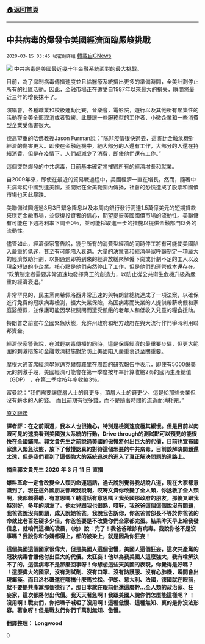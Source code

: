 ###  [:house:返回首頁](https://github.com/ourhimalayas/txt)
---

## 中共病毒的爆發令美國經濟面臨嚴峻挑戰
`2020-03-15 03:45 秘密翻译组` [轉載自GNews](https://gnews.org/zh-hant/141618/)

![](https://s3-ap-northeast-1.amazonaws.com/news.guo.offload.media/wp-content/uploads/2020/03/15034124/2-41.jpg)
中共病毒是美國最近幾十年金融系統面對的最大挑戰。

目前，為了抑制病毒傳播速度並且給醫療系統擠出更多的準備時間，全美計劃停止所有的社區活動。因此，金融市場正在遭受自1987年以來最大的損失，瞬間將最近三年的增長抹平了。

演唱會，各種職業和校級運動比賽，音樂會，電影院，遊行以及其他所有聚集性的活動在全美全部取消或者暫緩。此舉讓一些服務型的工作者，小微企業和一些消費型企業受傷害很大。

德高望重的哈佛教授Jason Furman說：“除非疫情很快過去，這將比金融危機對經濟的傷害更大。即使在金融危機中，絕大部分的人還有工作，大部分的人還在持續消費，但是在疫情下，人們都減少了消費，即使他們還有工作。”

這個突然爆發的中共病毒，目前基本確定將摧毀所有的經濟增長和就業。

自2009年來，即使在最近的貿易戰過程中，美國經濟一直在增長。然而，隨著中共病毒從中國到達美國，並開始在全美範圍內傳播，社會的恐慌造成了股票和國債市場也因此暴跌。

美聯儲試圖通過3月3日緊急降息以及本周向銀行發行高達1.5萬億美元的短期貸款來穩定金融市場，並恢復投資者的信心，期望提振美國國債市場的流動性。美聯儲有可能在下週將利率下調至0％，並可能採取進一步的措施以提供金融部門以外的流動性。

儘管如此，經濟學家警告說，幾乎所有的消費型經濟的同時停工將有可能使美國陷入嚴重的低迷，甚至有可能陷入衰退。大量的決策者和經濟學家呼籲制定一項龐大的經濟救助計劃，以期通過即將到來的經濟放緩來解僱下崗或計劃不足的工人以及現金短缺的小企業。核心點是他們突然停止了工作，但是他們的運營成本還存在。 “政策制定者需要非常迅速地發揮真正的創造力，以防止從公共衛生危機升級為嚴重的經濟衰退。”

非常罕見的，民主黨南希佩洛西非常迅速的與特朗普總統達成了一項法案，以確保進行免費的冠狀病毒檢測，擴大失業保險，為因病毒而失業的人提供帶薪病假和家庭醫療假，並保護可能因學校關閉而遭受飢餓的老年人和低收入兒童的糧食援助。

特朗普之前宣布全國緊急狀態，允許州政府和地方政府在與大流行作鬥爭時利用聯邦資金。

經濟學家警告說，在減輕病毒傳播的同時，這是保護經濟的最重要步驟，但更大範圍的刺激措施和金融救濟措施對於防止美國陷入嚴重衰退至關重要。

摩根大通首席經濟學家邁克爾費羅里在周四的研究報告中表示，即使有5000億美元的刺激手段，美國經濟可能會在第一季度按年率計算收縮2％的國內生產總值（GDP） ，在第二季度按年率收縮3％。

富曼說：“我們需要讓底層人士的錢更多，頂層人士的錢更少。這是給那些失業但沒有薪水的人的錢。 而且前期有很多錢，而不是隨著時間的流逝而消耗完。”

[原文鏈接](https://thehill.com/policy/finance/487532-pandemic-derails-resilient-us-economy)

**譯者評：在之前兩週，我本人也很擔心，特別是檢測速度極其緩慢。但是目前以肉眼可見的速度看到美國強大系統的行動，Drive through的測試點可以預見的能很快在全國鋪開。郭文貴先生之前說過美國的傲慢將付出巨大的代價，目前也宣布國家進入緊急狀態，放下了傲慢認真的對待這個邪惡的中共病毒，目前談解決問題還太遠，但是我們看到了這個強大的系統迅速的進入了真正解決問題的道路上。**

**摘自郭文貴先生** **2020** **年** **3** **月** **11** **日** **直播**

**爆料革命一定會改變全人類的命運這話，過去說別覺得我胡說八道，現在大家都意識到了。現在這外國朋友都跟我說啊，哎呀文貴你改變了全人類，你拯救了全人類啊，我都賴得聽，有意思嗎？聽這話有意思嗎？我英國那政府的朋友，那傻叉跟我特別好，多年的朋友了。他女兒跟我也很熟，哎呀，我爸爸這個這個說沒有問題，我爸爸說沒有問題，成天說她爸爸。我說我告訴你，你爸爸當部長不等於你爸爸的命就比老百姓硬多少倍，你爸爸要是不改變你們全家都完蛋。結果昨天早上給我發信息，就咱們這裡的凌晨，（她）說：完了！我爸爸確診有病毒。我說你爸不是沒事嗎？我說你和你媽都得上，都的被染上，就是因為你狂妄！**

**這個美國這個國家很偉大，但是美國人這個傲慢，美國人這個狂妄，這次共產黨的冠狀病毒會讓他付出巨大的代價。太狂妄！他以為我美國人這麼強大，我有啥解決不了的。這個病毒不是那麼回事呀！你想想這些天美國的表現，你覺得是好嗎？ ！這麼偉大的國家，沒有測試劑、沒有口罩、沒有防護服、沒有心肺機，瞬間會出現癱瘓。而且洛杉磯還在哪搞什麼馬拉松。伊朗、意大利、法國，德國就在眼前，就不要提共產黨那個德行了，那日本就在眼前他還這麼幹…全人類的政治家、狂妄家，這次都將付出代價。我天天著急啊！我跟美國人說你們怎麼能這樣呢？ ！沒用啊！戰友們，你把嗓子喊啞了沒用啊！這種傲慢、這種無知、真的是你沒法形容。著急呀！但是戰友們你們千萬別無知、傲慢。**

**翻譯整理：** **Longwood**

0
